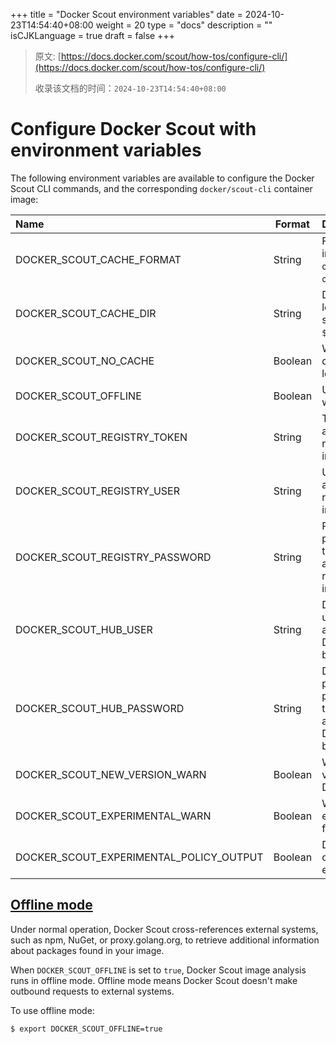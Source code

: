 +++
title = "Docker Scout environment variables"
date = 2024-10-23T14:54:40+08:00
weight = 20
type = "docs"
description = ""
isCJKLanguage = true
draft = false
+++

> 原文: [https://docs.docker.com/scout/how-tos/configure-cli/](https://docs.docker.com/scout/how-tos/configure-cli/)
>
> 收录该文档的时间：`2024-10-23T14:54:40+08:00`

# Configure Docker Scout with environment variables

The following environment variables are available to configure the Docker Scout CLI commands, and the corresponding `docker/scout-cli` container image:

| Name                                    | Format  | Description                                                  |
| :-------------------------------------- | ------- | :----------------------------------------------------------- |
| DOCKER_SCOUT_CACHE_FORMAT               | String  | Format of the local image cache; can be `oci` or `tar` (default: `oci`) |
| DOCKER_SCOUT_CACHE_DIR                  | String  | Directory where the local SBOM cache is stored (default: `$HOME/.docker/scout`) |
| DOCKER_SCOUT_NO_CACHE                   | Boolean | When set to `true`, disables the use of local SBOM cache     |
| DOCKER_SCOUT_OFFLINE                    | Boolean | Use [offline mode](https://docs.docker.com/scout/how-tos/configure-cli/#offline-mode) when indexing SBOM |
| DOCKER_SCOUT_REGISTRY_TOKEN             | String  | Token for authenticating to a registry when pulling images   |
| DOCKER_SCOUT_REGISTRY_USER              | String  | Username for authenticating to a registry when pulling images |
| DOCKER_SCOUT_REGISTRY_PASSWORD          | String  | Password or personal access token for authenticating to a registry when pulling images |
| DOCKER_SCOUT_HUB_USER                   | String  | Docker Hub username for authenticating to the Docker Scout backend |
| DOCKER_SCOUT_HUB_PASSWORD               | String  | Docker Hub password or personal access token for authenticating to the Docker Scout backend |
| DOCKER_SCOUT_NEW_VERSION_WARN           | Boolean | Warn about new versions of the Docker Scout CLI              |
| DOCKER_SCOUT_EXPERIMENTAL_WARN          | Boolean | Warn about experimental features                             |
| DOCKER_SCOUT_EXPERIMENTAL_POLICY_OUTPUT | Boolean | Disable experimental output for policy evaluation            |

## [Offline mode](https://docs.docker.com/scout/how-tos/configure-cli/#offline-mode)

Under normal operation, Docker Scout cross-references external systems, such as npm, NuGet, or proxy.golang.org, to retrieve additional information about packages found in your image.

When `DOCKER_SCOUT_OFFLINE` is set to `true`, Docker Scout image analysis runs in offline mode. Offline mode means Docker Scout doesn't make outbound requests to external systems.

To use offline mode:



```console
$ export DOCKER_SCOUT_OFFLINE=true
```
